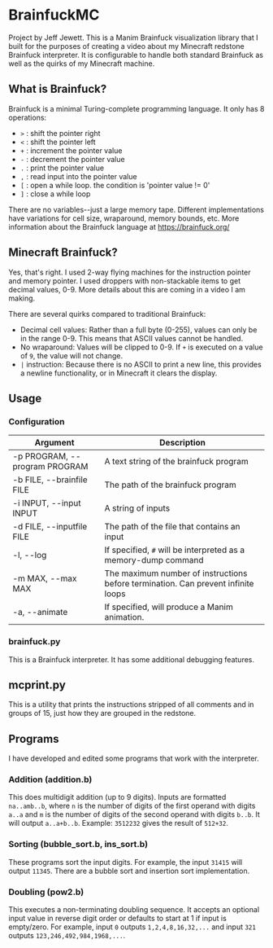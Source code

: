 # BrainfuckMC

Project by Jeff Jewett. This is a Manim Brainfuck visualization library that I built for the purposes of creating a video about my Minecraft redstone Brainfuck interpreter. It is configurable to handle both standard Brainfuck as well as the quirks of my Minecraft machine.

## What is Brainfuck?

Brainfuck is a minimal Turing-complete programming language. It only has 8 operations:
- `>` : shift the pointer right
- `<` : shift the pointer left
- `+` : increment the pointer value
- `-` : decrement the pointer value
- `.` : print the pointer value
- `,` : read input into the pointer value
- `[` : open a while loop. the condition is 'pointer value != 0'
- `]` : close a while loop

There are no variables--just a large memory tape. Different implementations have variations for cell size, wraparound, memory bounds, etc. More information about the Brainfuck language at https://brainfuck.org/

## Minecraft Brainfuck?

Yes, that's right. I used 2-way flying machines for the instruction pointer and memory pointer. I used droppers with non-stackable items to get decimal values, 0-9. More details about this are coming in a video I am making.

There are several quirks compared to traditional Brainfuck:
- Decimal cell values: Rather than a full byte (0-255), values can only be in the range 0-9. This means that ASCII values cannot be handled. 
- No wraparound: Values will be clipped to 0-9. If `+` is executed on a value of `9`, the value will not change.
- `|` instruction: Because there is no ASCII to print a new line, this provides a newline functionality, or in Minecraft it clears the display.

## Usage

### Configuration

| Argument | Description           |
|----------|-----------------------|
| -p PROGRAM, --program PROGRAM | A text string of the brainfuck program |
| -b FILE, --brainfile FILE | The path of the brainfuck program |
| -i INPUT, --input INPUT | A string of inputs  |
| -d FILE, --inputfile FILE | The path of the file that contains an input |
| -l, --log | If specified, `#` will be interpreted as a memory-dump command |
| -m MAX, --max MAX | The maximum number of instructions before termination. Can prevent infinite loops |
| -a, --animate | If specified, will produce a Manim animation. |

### brainfuck.py

This is a Brainfuck interpreter. It has some additional debugging features.

## mcprint.py

This is a utility that prints the instructions stripped of all comments and in groups of 15, just how they are grouped in the redstone.

## Programs

I have developed and edited some programs that work with the interpreter.

### Addition (addition.b)

This does multidigit addition (up to 9 digits). Inputs are formatted `na..amb..b`, where `n` is the number of digits of the first operand with digits `a..a` and `m` is the number of digits of the second operand with digits `b..b`. It will output `a..a+b..b`. Example: `3512232` gives the result of `512+32`.

### Sorting (bubble_sort.b, ins_sort.b)

These programs sort the input digits. For example, the input `31415` will output `11345`. There are a bubble sort and insertion sort implementation.

### Doubling (pow2.b)

This executes a non-terminating doubling sequence. It accepts an optional input value in reverse digit order or defaults to start at 1 if input is empty/zero. For example, input `0` outputs `1,2,4,8,16,32,...` and input `321` outputs `123,246,492,984,1968,...`.